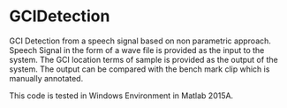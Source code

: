 # GCIDetection
GCI Detection from a speech signal based on non parametric approach.
Speech Signal in the form of a wave file is provided as the input to the system. The GCI location terms of sample is provided as the output of the system. The output can be compared with the bench mark clip which is manually annotated.



This code is tested in Windows Environment in Matlab 2015A.
